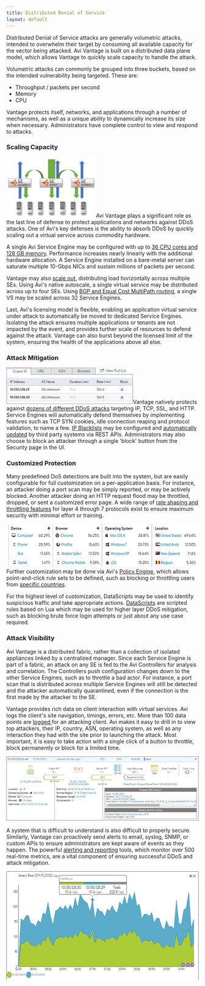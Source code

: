```yaml
---
title: Distributed Denial of Service
layout: default
---
```

Distributed Denial of Service attacks are generally volumetric attacks, intended to overwhelm their target by consuming all available capacity for the vector being attacked. Avi Vantage is built on a distributed data plane model, which allows Vantage to quickly scale capacity to handle the attack.

Volumetric attacks can commonly be grouped into three buckets, based on the intended vulnerability being targeted. These are:

* Throughput / packets per second
* Memory
* CPU 

Vantage protects itself, networks, and applications through a number of mechanisms, as well as a unique ability to dynamically increase its size when necessary.  Administrators have complete control to view and respond to attacks.

### Scaling Capacity

<a href="img/scale-illustrated.png"><img class=" wp-image-1379 alignright" src="img/scale-illustrated.png" alt="scale illustrated" width="235" height="158"></a>Avi Vantage plays a significant role as the last line of defense to protect applications and networks against DDoS attacks. One of Avi's key defenses is the ability to absorb DDoS by quickly scaling out a virtual service across commodity hardware.

A single Avi Service Engine may be configured with up to <a href="/docs/16.2.2/sizing-service-engines">36 CPU cores and 128 GB memory</a>. Performance increases nearly linearly with the additional hardware allocation. A Service Engine installed on a bare-metal server can saturate multiple 10-Gbps NICs and sustain millions of packets per second.

Vantage may also <a href="/docs/16.2.2/autoscale-service-engines">scale out</a>, distributing load horizontally across multiple SEs. Using Avi's native autoscale, a single virtual service may be distributed across up to four SEs. Using <a href="/docs/16.2.2/bgp-support-for-virtual-services">BGP and Equal Cost MultiPath routing</a>, a single VS may be scaled across 32 Service Engines.

Last, Avi's licensing model is flexible, enabling an application virtual service under attack to automatically be moved to dedicated Service Engines. Isolating the attack ensures multiple applications or tenants are not impacted by the event, and provides further scale of resources to defend against the attack.  Vantage can also burst beyond the licensed limit of the system, ensuring the health of the applications above all else.

### Attack Mitigation

<a href="img/DDoSblock.png"><img class=" wp-image-7274 alignright" src="img/DDoSblock.png" alt="DDoSblock" width="332" height="95"></a>Vantage natively protects against <a href="/docs/16.2.2/ddos-attacks-mitigated">dozens of different DDoS attacks</a> targeting IP, TCP, SSL, and HTTP. Service Engines will automatically defend themselves by implementing features such as TCP SYN cookies, idle connection reaping and protocol validation, to name a few. <a href="/docs/16.2.2/block-an-ip-address-to-a-virtual-service">IP Blacklists</a> may be configured and <a href="/docs/16.2.2/modify-network-security-acl-via-api">automatically updated</a> by third party systems via REST APIs. Administrators may also choose to block an attacker through a single 'block' button from the Security page in the UI.

### Customized Protection

Many predefined DoS detections are built into the system, but are easily configurable for full customization on a per-application basis. For instance, an attacker doing a port scan may be simply reported, or may be actively blocked. Another attacker doing an HTTP request flood may be throttled, dropped, or sent a customized error page. A wide range of <a href="/docs/16.2.2/rate-shaping-and-throttling-options">rate shaping and throttling features</a> for layer 4 through 7 protocols exist to ensure maximum security with minimal effort or training.

<a href="img/DDoSclients.png"><img class="size-full wp-image-7277 alignright" src="img/DDoSclients.png" alt="DDoSclients" width="563" height="113"></a>Further customization may be done via Avi's <a href="/docs/configuration-guide/applications/vs-policies/">Policy Engine</a>, which allows point-and-click rule sets to be defined, such as blocking or throttling users from <a href="/docs/16.2.2/geo-location-database">specific countries</a>.

For the highest level of customization, DataScripts may be used to identify suspicious traffic and take appropriate actions. <a href="/docs/datascript-guide/">DataScripts</a> are scripted rules based on Lua which may be used for higher layer DDoS mitigation, such as blocking brute force login attempts or just about any use case required.

### Attack Visibility

Avi Vantage is a distributed fabric, rather than a collection of isolated appliances linked by a centralized manager. Since each Service Engine is part of a fabric, an attack on any SE is fed to the Avi Controllers for analysis and correlation. The Controllers push configuration changes down to the other Service Engines, such as to throttle a bad actor. For instance, a port scan that is distributed across multiple Service Engines will still be detected and the attacker automatically quarantined, even if the connection is the first made by the attacker to the SE.

Vantage provides rich data on client interaction with virtual services. Avi logs the client's site navigation, timings, errors, etc. More than 100 data points are <a href="/vs-logs-page/">logged </a>for an attacking client. Avi makes it easy to drill in to view top attackers, their IP, country, ASN, operating system, as well as any interaction they had with the site prior to launching the attack. Most important, it is easy to take action with a single click of a button to throttle, block permanently or block for a limited time.

<a href="img/details_clientlogs_expanded.jpg"><img class="wp-image-1104" src="img/details_clientlogs_expanded.jpg" alt="details_clientlogs_expanded"></a>

A system that is difficult to understand is also difficult to properly secure. Similarly, Vantage can proactively send alerts to email, syslog, SNMP, or custom APIs to ensure administrators are kept aware of events as they happen. The powerful <a href="/metrics-based-alerts/">alerting and reporting</a> tools, which monitor over 500 real-time metrics, are a vital component of ensuring successful DDoS and attack mitigation.

<a href="img/SYNflood.png"><img class="size-full wp-image-7266 alignnone" src="img/SYNflood.png" alt="SYNflood" width="616" height="284"></a>
